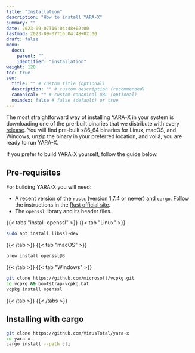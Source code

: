 ```yaml
---
title: "Installation"
description: "How to install YARA-X"
summary: ""
date: 2023-09-07T16:04:48+02:00
lastmod: 2023-09-07T16:04:48+02:00
draft: false
menu:
  docs:
    parent: ""
    identifier: "installation"
weight: 120
toc: true
seo:
  title: "" # custom title (optional)
  description: "" # custom description (recommended)
  canonical: "" # custom canonical URL (optional)
  noindex: false # false (default) or true
---
```


The most straightforward way of installing YARA-X in your system is downloading
one of the pre-built binaries that we distribute with
every [release](https://github.com/VirusTotal/yara-x/releases). You will find
pre-built x86_64 binaries for Linux, macOS, and Windows, unzip the binary in
your preferred location, and voilá, you are ready to run YARA-X.

If you prefer to build YARA-X yourself, follow the guide below.

## Pre-requisites

For building YARA-X you will need:

* A recent version of the `rustc` (version 1.7.4 or newer) and `cargo`. Follow
  the
  instructions in
  the [Rust official site](https://www.rust-lang.org/learn/get-started).
* The `openssl` library and its header files.

{{< tabs "install-openssl" >}}
{{< tab "Linux" >}}

```bash
sudo apt install libssl-dev
```

{{< /tab >}}
{{< tab "macOS" >}}

```bash
brew install openssl@3
```

{{< /tab >}}
{{< tab "Windows" >}}

```bash
git clone https://github.com/microsoft/vcpkg.git
cd vcpkg && bootstrap-vcpkg.bat
vcpkg install openssl
```

{{< /tab >}}
{{< /tabs >}}

## Installing with cargo

```bash
git clone https://github.com/VirusTotal/yara-x 
cd yara-x
cargo install --path cli
```
